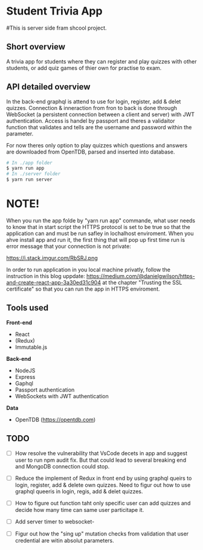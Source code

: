 # Student Trivia App
#This is server side fram shcool project.

## Short overview

A trivia app for students where they can register and play quizzes with other students, or add quiz games of thier own for practise to exam.

## API detailed overview
In the back-end graphql is attend to use for login, register, add & delet quizzes. Connection & inneraction from fron to back is done through WebSocket (a persistent connection between a client and server) with JWT authentication. Access is handel by passport and theres a validaitor function that validates and tells are the username and password within the parameter.


For now theres only option to play quizzes which questions and answers are downloaded from OpenTDB, parsed and inserted into database.

```sh
# In ./app folder
$ yarn run app
# In ./server folder
$ yarn run server

```
# NOTE!
When you run the app folde by "yarn run app" commande, what user needs to know that in start script the HTTPS protocol is set to be true so that the application can and must be run safley in lochalhost enviroment. When you ahve install app and run it, the first thing that will pop up first time run is error message that your connection is not private:

https://i.stack.imgur.com/RbSRJ.png

In order to run application in you local machine privatly, follow the instruction in this blog uppdate: https://medium.com/@danielgwilson/https-and-create-react-app-3a30ed31c904 at the chapter "Trusting the SSL certificate" so that you can run the app in HTTPS enviroment.



## Tools used

**Front-end**

-   React
-   (Redux)
-   Immutable.js

**Back-end**

-   NodeJS
-   Express
-   Gaphql
-   Passport authentication
-   WebSockets with JWT authentication

**Data**

-   OpenTDB (https://opentdb.com)

## TODO

-   [ ] How resolve the vulnerability that VsCode decets in app and suggest user to run npm audit fix.
        But that could lead to several breaking end and MongoDB connection could stop.
-   [ ] Reduce the implement of Redux in front end by using graphql queirs to login, register,
        add & delete own quizzes. Need to figur out how to use graphql queeris in login, regis, add & delet quizzes.
-   [ ] How to figure out function taht only specific user can add quizzes and decide how many time can same user particitape it. 
-   [ ] Add server timer to websocket-
-   [ ] Figur out how the "sing up" mutation checks from validation that user credential are witin absolut parameters.
 
